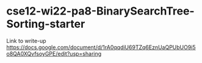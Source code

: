 # cse12-wi22-pa8-BinarySearchTree-Sorting-starter
Link to write-up
https://docs.google.com/document/d/1rA0qqdiU69TZq6EznUaQPUbUO9i5o8QA0XQvfsoyGPE/edit?usp=sharing